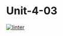 # Unit-4-03
 [![linter](https://github.com/Angelina-Rajesh/Unit-4-03/workflows/linter/badge.svg)](https://github.com/marketplace/actions/super-linter)

